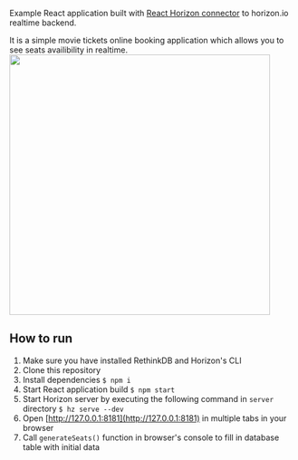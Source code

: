 Example React application built with [React Horizon connector](https://github.com/roman01la/react-horizon) to horizon.io realtime backend.

It is a simple movie tickets online booking application which allows you to see seats availibility in realtime.
<img src="screenshot.png" width="460" />

## How to run
1. Make sure you have installed RethinkDB and Horizon's CLI
2. Clone this repository
3. Install dependencies `$ npm i`
4. Start React application build `$ npm start`
5. Start Horizon server by executing the following command in `server` directory `$ hz serve --dev`
6. Open [http://127.0.0.1:8181](http://127.0.0.1:8181) in multiple tabs in your browser
7. Call `generateSeats()` function in browser's console to fill in database table with initial data
